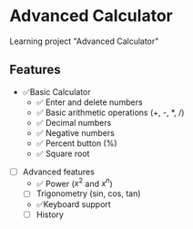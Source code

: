 # Advanced Calculator

Learning project "Advanced Calculator"

## Features

- &#9989;Basic Calculator
  - &#9989; Enter and delete numbers
  - &#9989; Basic arithmetic operations (+, -, \*, /)
  - &#9989; Decimal numbers
  - &#9989; Negative numbers
  - &#9989; Percent button (%)
  - &#9989; Square root
- [ ] Advanced features
  - &#9989; Power ($x^{2}$ and $x^{n}$)
  - [ ] Trigonometry (sin, cos, tan)
  - &#9989;Keyboard support
  - [ ] History
